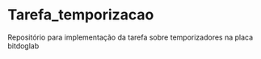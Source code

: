 # Tarefa_temporizacao
 Repositório para implementação da tarefa sobre temporizadores na placa bitdoglab
